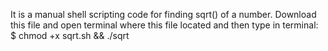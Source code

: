 It is a manual shell scripting code for finding sqrt() of a number.
Download this file and open terminal where this file located and then type in terminal:
$ chmod +x sqrt.sh && ./sqrt
